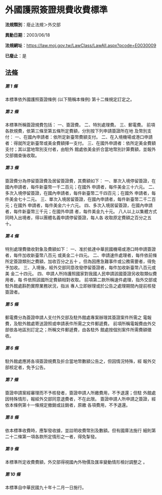 # 外國護照簽證規費收費標準

**法規類別**：廢止法規＞外交部

**異動日期**：2003/06/18  

**法規網址**：https://law.moj.gov.tw/LawClass/LawAll.aspx?pcode=E0030009

**已廢止**：是



## 法條
##### 第 1 條
本標準依外國護照簽證條例 (以下簡稱本條例) 第十二條規定訂定之。


##### 第 2 條
本標準所稱簽證規費包括：
一、簽證費。
二、特別處理費。
三、郵電費。
前項各款規費，依第三條至第五條所定費額，分別按下列申請簽證所在地
及幣別支付：
一、在國內申請者：依所定新臺幣費額支付。
二、在入境機場或港口申請者：得就所定新臺幣或美金費額擇一支付。
三、在國外申請者：依所定美金費額支付；其以當地幣別支付者，由駐外
    館處依美金折合當地幣別計算費額，並報外交部備查後收取。


##### 第 3 條
簽證費分為停留簽證費及居留簽證費，其費額如下：
一、單次入境停留簽證，在國內申請者，每件新臺幣一千二百元；在國外
    申請者，每件美金三十六元。
二、多次入境停留簽證，在國內申請者，每件新臺幣二千四百元；在國外
    申請者，每件美金七十二元。
三、單次入境居留簽證，在國內申請者，每件新臺幣二千二百元；在國外
    申請者，每件美金六十六元。
四、多次入境居留簽證，在國內申請者，每件新臺幣三千元；在國外申請
    者，每件美金九十元。
八人以上以集體方式同時入出境者，得以團體名義申請停留簽證，每人各
收取原定費額之百分之五十。


##### 第 4 條
特別處理費徵收對象及費額如下：
一、准於抵達中華民國機場或港口時申請簽證者，每件加收新臺幣八百元
    或美金二十四元。
二、申請速件處理者，每件依前條所定簽證類別之費額，加收百分之五十
    。但為因應急難事件或公務需要者，得免予加收。
三、入境後，經外交部同意改發停留簽證者，每件加收新臺幣八百元或美
    金二十四元。
四、申請人所持護照國家對我國人民申請該國簽證另收取類似費用者，每
    件依照該國所定費額相對收取。
前項第二款所稱速件處理，指外交部或駐外館處斟酌實際業務狀況，指派
專人立即辦理或於公告之處理期間內提前核發簽證者。


##### 第 5 條
郵電費分為簽證申請人支付外交部及駐外館處專案辦理其簽證案件所需之
電報費，及駐外館處寄送證照或申請表件所需之文件郵遞費。
前項所稱電報費由外交部依各地區別訂定之；所稱文件郵遞費，由各駐外
館處按個別案件所需費額徵收。


##### 第 6 條
駐外館處應將各項簽證規費及折合當地幣數額公告之，但因情況特殊，經
報外交部核定者，免予公告。


##### 第 7 條
簽證申請案經審理而不予核發者，簽證申請人所繳費用，不予退還；但駐
外館處因特殊情形，報經外交部同意退費者，不在此限。
簽證申請人所申請之簽證，經依本條例第十一條規定撤銷或註銷者，原繳
各項費用，不予退還。


##### 第 8 條
依本標準收費時，應掣發收據，並註明收費幣別及數額。但有國庫法施行
細則第二十二條第一項各款所定情形之一者，得免掣發。


##### 第 9 條
本標準所定收費費額，外交部得視國內外物價及匯率變動情形檢討調整之
。


##### 第 10 條
本標準自中華民國九十年十二月一日施行。




